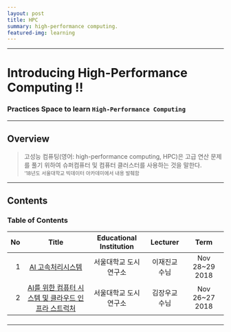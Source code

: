 ```yaml
---
layout: post
title: HPC
summary: high-performance computing. 
featured-img: learning
---
```


---

<!-- $theme: gaia -->
<!-- *template: gaia -->
<!-- page_number: false -->

# Introducing High-Performance Computing !!

### Practices Space to learn `High-Performance Computing`

---

<!-- $theme: gaia -->

## Overview

> 고성능 컴퓨팅(영어: high-performance computing, HPC)은 고급 연산 문제를 풀기 위하여 슈퍼컴퓨터 및 컴퓨터 클러스터를 사용하는 것을 말한다.  
> <small> '18년도 서울대학교 빅데이터 아카데미에서 내용 발췌함 </small>

---

<!-- *template: invert -->
<!-- page_number: true -->

## Contents

### Table of Contents

<a name="contents"/>   

<span style="font-size:16pt">
  
|No|Title|Educational Institution|Lecturer|Term|
|--:|:--:|:-:|:--:|:--:|
|1|[AI 고속처리시스템](https://shpimit.github.io/remarkjs/HPC/udsl2.html)|서울대학교 도시연구소|이재진교수님|Nov 28~29 2018|
|2|[AI를 위한 컴퓨터 시스템 및 클라우드 인프라 스트럭처](https://shpimit.github.io/remarkjs/HPC/udsl.html)|서울대학교 도시연구소|김장우교수님|Nov 26~27 2018|

---